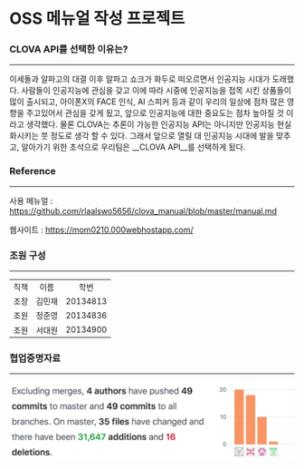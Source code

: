 OSS 메뉴얼 작성 프로젝트
===
### CLOVA API를 선택한 이유는?
---
이세돌과 알파고의 대결 이후 알파고 쇼크가 화두로 떠오르면서 인공지능 시대가 도래했다. 사람들이 인공지능에 관심을 갖고 이에 따라 시중에 인공지능을 접목 시킨 상품들이 많이 출시되고, 아이폰X의 FACE 인식, AI 스피커 등과 같이 우리의 일상에 점차 많은 영향을 주고있어서 관심을 갖게 됬고, 앞으로 인공지능에 대한 중요도는 점차 높아질 것 이라고 생각했다. 물론 CLOVA는 추론이 가능한 인공지능 API는 아니지만 인공지능 현실화시키는 붓 정도로 생각 할 수 있다. 그래서 앞으로 열릴 대 인공지능 시대에 발을 맞추고, 알아가기 위한 초석으로 우리팀은 __CLOVA API__를 선택하게 됬다. 
### Reference
---
사용 메뉴얼 : https://github.com/rlaalswo5656/clova_manual/blob/master/manual.md

웹사이트 : https://mom0210.000webhostapp.com/

### 조원 구성
---
<table>
<tr align="center"> <td>직책</td> <td>이름</td> <td>학번</td> </tr>
<tr align="center"> <td>조장</td> <td>김민재</td> <td>20134813</td> </tr>
<tr align="center"> <td>조원</td> <td>정준영</td> <td>20134836</td> </tr>
<tr align="center"> <td>조원</td> <td>서대원</td> <td>20134900</td> </tr>
</table>

### 협업증명자료
---
![CFR_App](./img/corabo.png)